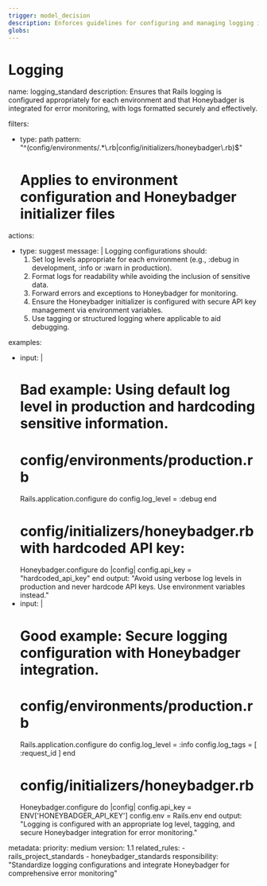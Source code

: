 ```yaml
---
trigger: model_decision
description: Enforces guidelines for configuring and managing logging in a Rails application with integrated Honeybadger error monitoring.
globs:
---
```


# Logging

<rule>
name: logging_standard
description: Ensures that Rails logging is configured appropriately for each environment and that Honeybadger is integrated for error monitoring, with logs formatted securely and effectively.

filters:
  - type: path
    pattern: "^(config/environments/.*\\.rb|config/initializers/honeybadger\\.rb)$"
    # Applies to environment configuration and Honeybadger initializer files

actions:
  - type: suggest
    message: |
      Logging configurations should:
      1. Set log levels appropriate for each environment (e.g., :debug in development, :info or :warn in production).
      2. Format logs for readability while avoiding the inclusion of sensitive data.
      3. Forward errors and exceptions to Honeybadger for monitoring.
      4. Ensure the Honeybadger initializer is configured with secure API key management via environment variables.
      5. Use tagging or structured logging where applicable to aid debugging.

examples:
  - input: |
      # Bad example: Using default log level in production and hardcoding sensitive information.
      # config/environments/production.rb
      Rails.application.configure do
        config.log_level = :debug
      end
      # config/initializers/honeybadger.rb with hardcoded API key:
      Honeybadger.configure do |config|
        config.api_key = "hardcoded_api_key"
      end
    output: "Avoid using verbose log levels in production and never hardcode API keys. Use environment variables instead."
  - input: |
      # Good example: Secure logging configuration with Honeybadger integration.
      # config/environments/production.rb
      Rails.application.configure do
        config.log_level = :info
        config.log_tags  = [ :request_id ]
      end
      # config/initializers/honeybadger.rb
      Honeybadger.configure do |config|
        config.api_key = ENV['HONEYBADGER_API_KEY']
        config.env = Rails.env
      end
    output: "Logging is configured with an appropriate log level, tagging, and secure Honeybadger integration for error monitoring."

metadata:
  priority: medium
  version: 1.1
  related_rules:
    - rails_project_standards
    - honeybadger_standards
  responsibility: "Standardize logging configurations and integrate Honeybadger for comprehensive error monitoring"
</rule>
